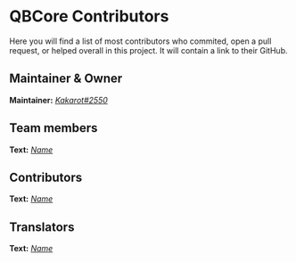 # QBCore Contributors
Here you will find a list of most contributors who commited, open a pull request, or helped overall in this project. It will contain a link to their GitHub.

## Maintainer & Owner
**Maintainer:** [*Kakarot#2550*](https://github.com/GhzGarage)

## Team members
**Text:** [*Name*]()

## Contributors
**Text:** [*Name*]()

## Translators
**Text:** [*Name*]()